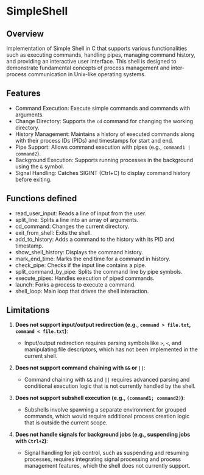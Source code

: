 
# SimpleShell

## Overview
Implementation of Simple Shell in C that supports various functionalities such as executing commands, handling pipes, managing command history, and providing an interactive user interface. This shell is designed to demonstrate fundamental concepts of process management and inter-process communication in Unix-like operating systems.

## Features
- Command Execution: Execute simple commands and commands with arguments.
- Change Directory: Supports the `cd` command for changing the working directory.
- History Management: Maintains a history of executed commands along with their process IDs (PIDs) and timestamps for start and end.
- Pipe Support: Allows command execution with pipes (e.g., `command1 | command2`).
- Background Execution: Supports running processes in the background using the `&` symbol.
- Signal Handling: Catches SIGINT (Ctrl+C) to display command history before exiting.

## Functions defined
- read_user_input: Reads a line of input from the user.
- split_line: Splits a line into an array of arguments.
- cd_command: Changes the current directory.
- exit_from_shell: Exits the shell.
- add_to_history: Adds a command to the history with its PID and timestamp.
- show_shell_history: Displays the command history.
- mark_end_time: Marks the end time for a command in history.
- check_pipe: Checks if the input line contains a pipe.
- split_command_by_pipe: Splits the command line by pipe symbols.
- execute_pipes: Handles execution of piped commands.
- launch: Forks a process to execute a command.
- shell_loop: Main loop that drives the shell interaction.

## Limitations 
1. **Does not support input/output redirection (e.g., `command > file.txt`, `command < file.txt`)**:
   - Input/output redirection requires parsing symbols like `>`, `<`, and manipulating file descriptors, which has not been implemented in the current shell.

2. **Does not support command chaining with `&&` or `||`**:
   - Command chaining with `&&` and `||` requires advanced parsing and conditional execution logic that is not currently handled by the shell.

3. **Does not support subshell execution (e.g., `(command1; command2)`)**:
   - Subshells involve spawning a separate environment for grouped commands, which would require additional process creation logic that is outside the current scope.

4. **Does not handle signals for background jobs (e.g., suspending jobs with `Ctrl+Z`)**:
   - Signal handling for job control, such as suspending and resuming processes, requires integrating signal processing and process management features, which the shell does not currently support.